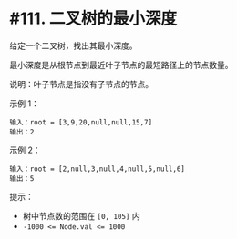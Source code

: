 # #111. 二叉树的最小深度

给定一个二叉树，找出其最小深度。

最小深度是从根节点到最近叶子节点的最短路径上的节点数量。

说明：叶子节点是指没有子节点的节点。


示例 1：
```
输入：root = [3,9,20,null,null,15,7]
输出：2
```

示例 2：
```
输入：root = [2,null,3,null,4,null,5,null,6]
输出：5
```

提示：

* 树中节点数的范围在 `[0, 105]` 内
* `-1000 <= Node.val <= 1000`
